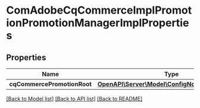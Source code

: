 # ComAdobeCqCommerceImplPromotionPromotionManagerImplProperties

## Properties
Name | Type | Description | Notes
------------ | ------------- | ------------- | -------------
**cqCommercePromotionRoot** | [**OpenAPI\Server\Model\ConfigNodePropertyString**](ConfigNodePropertyString.md) |  | [optional] 

[[Back to Model list]](../README.md#documentation-for-models) [[Back to API list]](../README.md#documentation-for-api-endpoints) [[Back to README]](../README.md)


